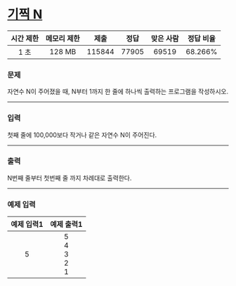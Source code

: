 # [기찍 N](https://www.acmicpc.net/problem/2742)

<div align = center>

| 시간 제한 | 메모리 제한 |  제출  |  정답  | 맞은 사람 | 정답 비율 |
| :-------: | :---------: | :----: | :----: | :-------: | :-------: |
|   1 초    |   128 MB    | 115844 | 77905  |  69519    |  68.266%  |

</div>

### 문제

자연수 N이 주어졌을 때, N부터 1까지 한 줄에 하나씩 출력하는 프로그램을 작성하시오.

---

### 입력

첫째 줄에 100,000보다 작거나 같은 자연수 N이 주어진다.

---

### 출력

N번째 줄부터 첫번째 줄 까지 차례대로 출력한다.

---

### 예제 입력

| 예제 입력1 | 예제 출력1 |
| :--------: | :--------: |
| 5 | 5<br/>4<br/>3<br/>2<br/>1 |
